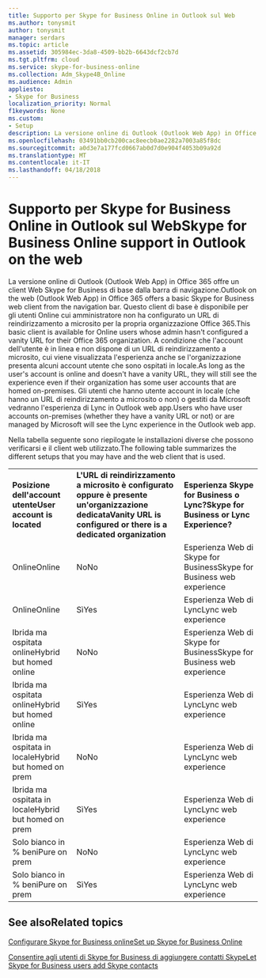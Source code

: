 ```yaml
---
title: Supporto per Skype for Business Online in Outlook sul Web
ms.author: tonysmit
author: tonysmit
manager: serdars
ms.topic: article
ms.assetid: 305984ec-3da8-4509-bb2b-6643dcf2cb7d
ms.tgt.pltfrm: cloud
ms.service: skype-for-business-online
ms.collection: Adm_Skype4B_Online
ms.audience: Admin
appliesto:
- Skype for Business
localization_priority: Normal
f1keywords: None
ms.custom:
- Setup
description: La versione online di Outlook (Outlook Web App) in Office 365 offre un client Web Skype for Business di base dalla barra di navigazione. Questo client di base è disponibile per gli utenti Online cui amministratore non ha configurato un URL di reindirizzamento a microsito per la propria organizzazione Office 365. A condizione che l'account dell'utente è in linea e non dispone di un URL di reindirizzamento a microsito, cui viene visualizzata l'esperienza anche se l'organizzazione presenta alcuni account utente che sono ospitati in locale. Gli utenti che hanno utente account in locale (che hanno un URL di reindirizzamento a microsito o non) o gestiti da Microsoft vedranno l'esperienza di Lync in Outlook web app.
ms.openlocfilehash: 03491bb0cb200cac8eecb0ae2282a7003a85f8dc
ms.sourcegitcommit: a0d3e7a177fcd0667ab0d7d0e904f4053b09a92d
ms.translationtype: MT
ms.contentlocale: it-IT
ms.lasthandoff: 04/18/2018
---
```

# <a name="skype-for-business-online-support-in-outlook-on-the-web"></a><span data-ttu-id="88561-106">Supporto per Skype for Business Online in Outlook sul Web</span><span class="sxs-lookup"><span data-stu-id="88561-106">Skype for Business Online support in Outlook on the web</span></span>

<span data-ttu-id="88561-107">La versione online di Outlook (Outlook Web App) in Office 365 offre un client Web Skype for Business di base dalla barra di navigazione.</span><span class="sxs-lookup"><span data-stu-id="88561-107">Outlook on the web (Outlook Web App) in Office 365 offers a basic Skype for Business web client from the navigation bar.</span></span> <span data-ttu-id="88561-108">Questo client di base è disponibile per gli utenti Online cui amministratore non ha configurato un URL di reindirizzamento a microsito per la propria organizzazione Office 365.</span><span class="sxs-lookup"><span data-stu-id="88561-108">This basic client is available for Online users whose admin hasn't configured a vanity URL for their Office 365 organization.</span></span> <span data-ttu-id="88561-109">A condizione che l'account dell'utente è in linea e non dispone di un URL di reindirizzamento a microsito, cui viene visualizzata l'esperienza anche se l'organizzazione presenta alcuni account utente che sono ospitati in locale.</span><span class="sxs-lookup"><span data-stu-id="88561-109">As long as the user's account is online and doesn't have a vanity URL, they will still see the experience even if their organization has some user accounts that are homed on-premises.</span></span> <span data-ttu-id="88561-110">Gli utenti che hanno utente account in locale (che hanno un URL di reindirizzamento a microsito o non) o gestiti da Microsoft vedranno l'esperienza di Lync in Outlook web app.</span><span class="sxs-lookup"><span data-stu-id="88561-110">Users who have user accounts on-premises (whether they have a vanity URL or not) or are managed by Microsoft will see the Lync experience in the Outlook web app.</span></span>
  
<span data-ttu-id="88561-111">Nella tabella seguente sono riepilogate le installazioni diverse che possono verificarsi e il client web utilizzato.</span><span class="sxs-lookup"><span data-stu-id="88561-111">The following table summarizes the different setups that you may have and the web client that is used.</span></span>
  
||||
|:-----|:-----|:-----|
|<span data-ttu-id="88561-112">**Posizione dell'account utente**</span><span class="sxs-lookup"><span data-stu-id="88561-112">**User account is located**</span></span> <br/> |<span data-ttu-id="88561-113">**L'URL di reindirizzamento a microsito è configurato oppure è presente un'organizzazione dedicata**</span><span class="sxs-lookup"><span data-stu-id="88561-113">**Vanity URL is configured or there is a dedicated organization**</span></span> <br/> |<span data-ttu-id="88561-114">**Esperienza Skype for Business o Lync?**</span><span class="sxs-lookup"><span data-stu-id="88561-114">**Skype for Business or Lync Experience?**</span></span> <br/> |
|<span data-ttu-id="88561-115">Online</span><span class="sxs-lookup"><span data-stu-id="88561-115">Online</span></span>  <br/> |<span data-ttu-id="88561-116">No</span><span class="sxs-lookup"><span data-stu-id="88561-116">No</span></span>  <br/> |<span data-ttu-id="88561-117">Esperienza Web di Skype for Business</span><span class="sxs-lookup"><span data-stu-id="88561-117">Skype for Business web experience</span></span>  <br/> |
|<span data-ttu-id="88561-118">Online</span><span class="sxs-lookup"><span data-stu-id="88561-118">Online</span></span>  <br/> |<span data-ttu-id="88561-119">Sì</span><span class="sxs-lookup"><span data-stu-id="88561-119">Yes</span></span>  <br/> |<span data-ttu-id="88561-120">Esperienza Web di Lync</span><span class="sxs-lookup"><span data-stu-id="88561-120">Lync web experience</span></span>  <br/> |
|<span data-ttu-id="88561-121">Ibrida ma ospitata online</span><span class="sxs-lookup"><span data-stu-id="88561-121">Hybrid but homed online</span></span>  <br/> |<span data-ttu-id="88561-122">No</span><span class="sxs-lookup"><span data-stu-id="88561-122">No</span></span>  <br/> |<span data-ttu-id="88561-123">Esperienza Web di Skype for Business</span><span class="sxs-lookup"><span data-stu-id="88561-123">Skype for Business web experience</span></span>  <br/> |
|<span data-ttu-id="88561-124">Ibrida ma ospitata online</span><span class="sxs-lookup"><span data-stu-id="88561-124">Hybrid but homed online</span></span>  <br/> |<span data-ttu-id="88561-125">Sì</span><span class="sxs-lookup"><span data-stu-id="88561-125">Yes</span></span>  <br/> |<span data-ttu-id="88561-126">Esperienza Web di Lync</span><span class="sxs-lookup"><span data-stu-id="88561-126">Lync web experience</span></span>  <br/> |
|<span data-ttu-id="88561-127">Ibrida ma ospitata in locale</span><span class="sxs-lookup"><span data-stu-id="88561-127">Hybrid but homed on prem</span></span>  <br/> |<span data-ttu-id="88561-128">No</span><span class="sxs-lookup"><span data-stu-id="88561-128">No</span></span>  <br/> |<span data-ttu-id="88561-129">Esperienza Web di Lync</span><span class="sxs-lookup"><span data-stu-id="88561-129">Lync web experience</span></span>  <br/> |
|<span data-ttu-id="88561-130">Ibrida ma ospitata in locale</span><span class="sxs-lookup"><span data-stu-id="88561-130">Hybrid but homed on prem</span></span>  <br/> |<span data-ttu-id="88561-131">Sì</span><span class="sxs-lookup"><span data-stu-id="88561-131">Yes</span></span>  <br/> |<span data-ttu-id="88561-132">Esperienza Web di Lync</span><span class="sxs-lookup"><span data-stu-id="88561-132">Lync web experience</span></span>  <br/> |
|<span data-ttu-id="88561-133">Solo bianco in % beni</span><span class="sxs-lookup"><span data-stu-id="88561-133">Pure on prem</span></span>  <br/> |<span data-ttu-id="88561-134">No</span><span class="sxs-lookup"><span data-stu-id="88561-134">No</span></span>  <br/> |<span data-ttu-id="88561-135">Esperienza Web di Lync</span><span class="sxs-lookup"><span data-stu-id="88561-135">Lync web experience</span></span>  <br/> |
|<span data-ttu-id="88561-136">Solo bianco in % beni</span><span class="sxs-lookup"><span data-stu-id="88561-136">Pure on prem</span></span>  <br/> |<span data-ttu-id="88561-137">Sì</span><span class="sxs-lookup"><span data-stu-id="88561-137">Yes</span></span>  <br/> |<span data-ttu-id="88561-138">Esperienza Web di Lync</span><span class="sxs-lookup"><span data-stu-id="88561-138">Lync web experience</span></span>  <br/> |
   

## <a name="related-topics"></a><span data-ttu-id="88561-139">See also</span><span class="sxs-lookup"><span data-stu-id="88561-139">Related topics</span></span>
[<span data-ttu-id="88561-140">Configurare Skype for Business online</span><span class="sxs-lookup"><span data-stu-id="88561-140">Set up Skype for Business Online</span></span>](set-up-skype-for-business-online.md)

[<span data-ttu-id="88561-141">Consentire agli utenti di Skype for Business di aggiungere contatti Skype</span><span class="sxs-lookup"><span data-stu-id="88561-141">Let Skype for Business users add Skype contacts</span></span>](let-skype-for-business-users-add-skype-contacts.md)

  
 